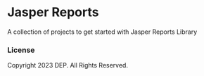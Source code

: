 # Jasper Reports

A collection of projects to get started with Jasper Reports Library

### License
Copyright 2023 DEP. All Rights Reserved.
